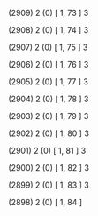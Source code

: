 (2909) 2 (0) [ 1, 73 ] 3 


(2908) 2 (0) [ 1, 74 ] 3 


(2907) 2 (0) [ 1, 75 ] 3 


(2906) 2 (0) [ 1, 76 ] 3 


(2905) 2 (0) [ 1, 77 ] 3 


(2904) 2 (0) [ 1, 78 ] 3 


(2903) 2 (0) [ 1, 79 ] 3 


(2902) 2 (0) [ 1, 80 ] 3 


(2901) 2 (0) [ 1, 81 ] 3 


(2900) 2 (0) [ 1, 82 ] 3 


(2899) 2 (0) [ 1, 83 ] 3 


(2898) 2 (0) [ 1, 84 ]  

